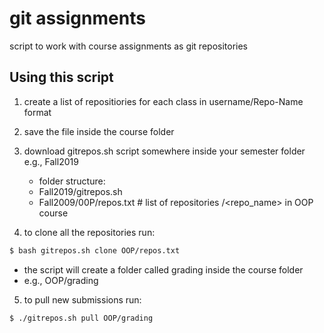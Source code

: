 # git assignments

script to work with course assignments as git repositories

## Using this script

1. create a list of repositiories for each class in username/Repo-Name format
2. save the file inside the course folder
3. download gitrepos.sh script somewhere inside your semester folder e.g., Fall2019
    - folder structure:
    - Fall2019/gitrepos.sh
    - Fall2009/00P/repos.txt # list of repositories <username>/<repo_name> in OOP course
    
4. to clone all the repositories run:

```bash
$ bash gitrepos.sh clone OOP/repos.txt 
```
- the script will create a folder called grading inside the course folder
- e.g., OOP/grading

5. to pull new submissions run:

```bash
$ ./gitrepos.sh pull OOP/grading
```

